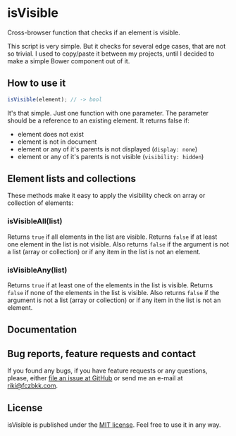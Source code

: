 # isVisible

Cross-browser function that checks if an element is visible.

This script is very simple. But it checks for several edge cases, that are not so trivial. I used to copy/paste it between my projects, until I decided to make a simple Bower component out of it.

## How to use it

```javascript
isVisible(element); // -> bool
```

It's that simple. Just one function with one parameter. The parameter should be a reference to an existing element. It returns false if:

- element does not exist
- element is not in document
- element or any of it's parents is not displayed (`display: none`)
- element or any of it's parents is not visible (`visibility: hidden`)

## Element lists and collections

These methods make it easy to apply the visibility check on array or collection of elements:

### isVisibleAll(list)

Returns `true` if all elements in the list are visible. Returns `false` if at least one element in the list is not visible. Also returns `false` if the argument is not a list (array or collection) or if any item in the list is not an element.

### isVisibleAny(list)

Returns `true` if at least one of the elements in the list is visible. Returns `false` if none of the elements in the list is visible. Also returns `false` if the argument is not a list (array or collection) or if any item in the list is not an element.

## Documentation

## Bug reports, feature requests and contact

If you found any bugs, if you have feature requests or any questions, please, either [file an issue at GitHub](https://github.com/fczbkk/isvisible/issues) or send me an e-mail at [riki@fczbkk.com](mailto:riki@fczbkk.com).

## License

isVisible is published under the [MIT license](https://github.com/fczbkk/isvisible/blob/master/LICENSE). Feel free to use it in any way.
